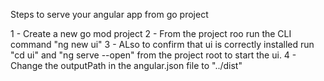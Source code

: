Steps to serve your angular app from go project

1 - Create a new go mod project
2 - From the project roo run the CLI command "ng new ui"
3 - ALso to confirm that ui is correctly installed run
    "cd ui" and "ng serve --open" from the project root to start the ui.
4 - Change the outputPath in the angular.json file to "../dist"